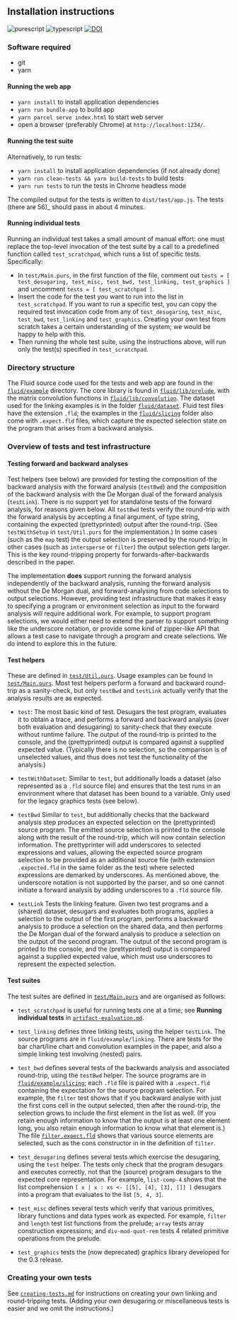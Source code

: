 ## Installation instructions

![purescript](https://github.com/explorable-viz/fluid/workflows/purescript/badge.svg)
![typescript](https://github.com/explorable-viz/fluid/workflows/typescript/badge.svg)
[![DOI](https://zenodo.org/badge/DOI/10.5281/zenodo.5668384.svg)](https://doi.org/10.5281/zenodo.5668384)

### Software required

- git
- yarn

#### Running the web app

- `yarn install` to install application dependencies
- `yarn run bundle-app` to build app
- `yarn parcel serve index.html` to start web server
- open a browser (preferably Chrome) at `http://localhost:1234/`.

#### Running the test suite

Alternatively, to run tests:
- `yarn install` to install application dependencies (if not already done)
- `yarn run clean-tests && yarn build-tests` to build tests
- `yarn run tests` to run the tests in Chrome headless mode

The compiled output for the tests is written to `dist/test/app.js`. The tests (there are 56)_ should pass in about 4 minutes.

#### Running individual tests

Running an individual test takes a small amount of manual effort: one must replace the top-level invocation of the test suite by a call to a predefined function called `test_scratchpad`, which runs a list of specific tests. Specifically:

* In `test/Main.purs`, in the first function of the file, comment out `tests = [ test_desugaring, test_misc, test_bwd, test_linking, test_graphics ]` and
uncomment `tests = [ test_scratchpad ]`.
* Insert the code for the test you want to run into the list in `test_scratchpad`. If you want to run a specific test, you can copy the required test invocation code from any of `test_desugaring`, `test_misc`, `test_bwd`, `test_linking` and `test_graphics`. Creating your own test from scratch takes a certain understanding of the system; we would be happy to help with this.
* Then running the whole test suite, using the instructions above, will run only the test(s) specified in `test_scratchpad`.

### Directory structure

The Fluid source code used for the tests and web app are found in the [`fluid/example`](fluid/example) directory. The core library is found in [`fluid/lib/prelude`](fluid/lib/prelude), with the matrix convolution functions in [`fluid/lib/convolution`](fluid/lib/convolution). The dataset used for the linking examples is in the folder [`fluid/dataset`](fluid/lib/convolution). Fluid test files have the extension `.fld`; the examples in the [`fluid/slicing`](fluid/slicing) folder also come with `.expect.fld` files, which capture the expected selection state on the program that arises from a backward analysis.

### Overview of tests and test infrastructure

#### Testing forward and backward analyses

Test helpers (see below) are provided for testing the composition of the backward analysis with the forward analysis (`testBwd`) and the composition of the backward analysis with the De Morgan dual of the forward analysis (`testLink`). There is no support yet for standalone tests of the forward analysis, for reasons given below. All `testBwd` tests verify the round-trip with the forward analysis by accepting a final argument, of type string, containing the expected (prettyprinted) output after the round-trip. (See `testWithSetup` in `test/Util.purs` for the implementation.) In some cases (such as the `map` test) the output selection is preserved by the round-trip; in other cases (such as `intersperse` or `filter`) the output selection gets larger. This is the key round-tripping property for forwards-after-backwards described in the paper.

The implementation **does** support running the forward analysis independently of the backward analysis, running the forward analysis without the De Morgan dual, and forward-analysing from code selections to output selections. However, providing test infrastructure that makes it easy to specifying a program or environment selection as input to the forward analysis will require additional work. For example, to support program selections, we would either need to extend the parser to support something like the underscore notation, or provide some kind of zipper-like API that allows a test case to navigate through a program and create selections. We do intend to explore this in the future.

#### Test helpers

These are defined in [`test/Util.purs`](test/Util.purs). Usage examples can be found in [`test/Main.purs`](test/Main.purs). Most test helpers perform a forward and backward round-trip as a sanity-check, but only `testBwd` and `testLink` actually verify that the analysis results are as expected.

- `test`: The most basic kind of test. Desugars the test program, evaluates it to obtain a trace, and performs a forward and backward analysis (over both evaluation and desugaring) to sanity-check that they execute without runtime failure. The output of the round-trip is printed to the console, and the (prettyprinted) output is compared against a supplied expected value. (Typically there is no selection, so the comparison is of unselected values, and thus does not test the functionality of the analysis.)

- `testWithDataset`: Similar to `test`, but additionally loads a dataset (also represented as a `.fld` source file) and ensures that the test runs in an environment where that dataset has been bound to a variable. Only used for the legacy graphics tests (see below).

- `testBwd` Similar to `test`, but additionally checks that the backward analysis step produces an expected selection on the (prettyprinted) source program. The emitted source selection is printed to the console along with the result of the round-trip, which will now contain selection information. The prettyprinter will add underscores to selected expressions and values, allowing the expected source program selection to be provided as an additional source file (with extension `.expected.fld` in the same folder as the test) where selected expressions are demarked by underscores. As mentioned above, the underscore notation is not supported by the parser, and so one cannot initiate a forward analysis by adding underscores to a `.fld` source file.

- `testLink` Tests the linking feature. Given two test programs and a (shared) dataset, desugars and evaluates both programs, applies a selection to the output of the first program, performs a backward analysis to produce a selection on the shared data, and then performs the De Morgan dual of the forward analysis to produce a selection on the output of the second program. The output of the second program is printed to the console, and the (prettyprinted) output is compared against a supplied expected value, which must use underscores to represent the expected selection.

#### Test suites

The test suites are defined in [`test/Main.purs`](test/Main.purs) and are organised as follows:

- `test_scratchpad` is useful for running tests one at a time; see **Running individual tests** in [`artifact-evaluation.md`](artifact-evaluation.md).

- `test_linking` defines three linking tests, using the helper `testLink`. The source programs are in `fluid/example/linking`. There are tests for the bar chart/line chart and convolution examples in the paper, and also a simple linking test involving (nested) pairs.

- `test_bwd` defines several tests of the backwards analysis and associated round-trip, using the `testBwd` helper. The source programs are in [`fluid/example/slicing`](fluid/example/slicing); each `.fld` file is paired with a `.expect.fld` containing the expectation for the source program selection. For example, the `filter` test shows that if you backward analyse with just the first cons cell in the output selected, then after the round-trip, the selection grows to include the first element in the list as well. (If you retain enough information to know that the output is at least one element long, you also retain enough information to know what that element is.) The file [`filter.expect.fld`](fluid/example/slicing/filter.expect.fld) shows that various source elements are selected, such as the cons constructor in in the definition of `filter`.

- `test_desugaring` defines several tests which exercise the desugaring, using the `test` helper. The tests only check that the program desugars and executes correctly, not that the (source) program desugars to the expected core representation. For example, `list-comp-4` shows that the list comprehension `[ x | x : xs <- [[5], [4], [3], []] ]` desugars into a program that evaluates to the list `[5, 4, 3]`.

- `test_misc` defines several tests which verify that various primitives, library functions and data types work as expected. For example, `filter` and `length` test list functions from the prelude; `array` tests array construction expressions; and `div-mod-quot-rem` tests 4 related primitive operations from the prelude.

- `test_graphics` tests the (now deprecated) graphics library developed for the 0.3 release.

### Creating your own tests

See [`creating-tests.md`](creating-tests.md) for instructions on creating your own linking and round-tripping tests. (Adding your own desugaring or miscellaneous tests is easier and we omit the instructions.)

